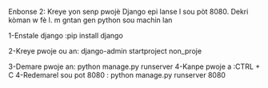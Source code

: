 Enbonse 2: Kreye yon senp pwojè Django epi lanse l sou pòt 8080. Dekri kòman w fè l.
m gntan gen python sou machin lan

1-Enstale django :pip install django

2-Kreye pwoje ou an: django-admin startproject non_proje

3-Demare pwoje an: 
python manage.py runserver
4-Kanpe pwoje a :CTRL + C
4-Redemarel sou pot 8080 :
python manage.py runserver 8080